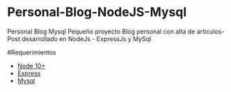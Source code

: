 # Personal-Blog-NodeJS-Mysql
Personal Blog Mysql
Pequeño proyecto Blog personal con alta de articulos- Post desarrollado en NodeJs - ExpressJs y MySql


#Requerimientos

- [Node 10+](https://nodejs.org/en/)
- [Express](https://expressjs.com/es/)
- [Mysql](https://www.apachefriends.org/es/index.html)
